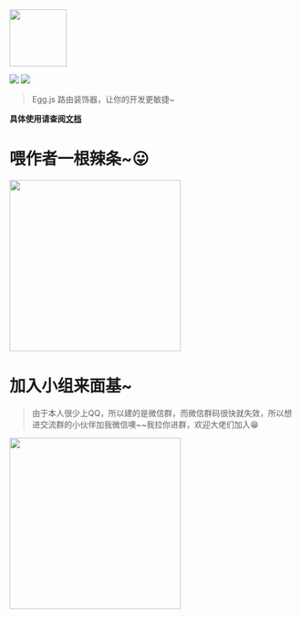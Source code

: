 <img width="100" src="http://outt0i9l8.bkt.clouddn.com/egg-shell-decorators.png"/>

<p>
  <img src="https://img.shields.io/badge/version-1.0.4-ff69b4.svg"/>
  <img src="https://img.shields.io/packagist/l/doctrine/orm.svg"/>
</p>

> Egg.js 路由装饰器，让你的开发更敏捷~

**具体使用请查阅[文档](http://super2god.github.io/egg-shell-decorators)**

# 喂作者一根辣条~😛
<img width="300" src="http://outt0i9l8.bkt.clouddn.com/zanlatiao.png"/>

# 加入小组来面基~
> 由于本人很少上QQ，所以建的是微信群，而微信群码很快就失效，所以想进交流群的小伙伴加我微信噢~~我拉你进群，欢迎大佬们加入:grin:

<img width="300" src="http://outt0i9l8.bkt.clouddn.com/yyqrcode.png"/>
